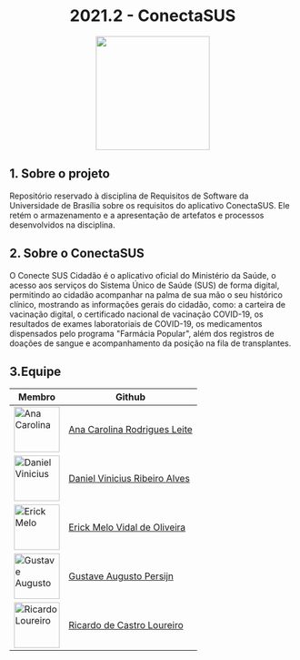 <h1> <center> 2021.2 - ConectaSUS </center> </h1>

<p align="center">
  <img width="200" src="https://user-images.githubusercontent.com/49570180/152342175-84f56765-ec70-47c2-a16a-437b8a9f3ae8.png">
</p>


## 1. Sobre o projeto
Repositório reservado à disciplina de Requisitos de Software da Universidade de Brasília sobre os requisitos do aplicativo ConectaSUS. Ele retém o armazenamento e a apresentação de artefatos e processos desenvolvidos na disciplina.


## 2. Sobre o ConectaSUS
O Conecte SUS Cidadão é o aplicativo oficial do Ministério da Saúde, o acesso aos serviços do Sistema Único de Saúde (SUS) de forma digital, permitindo ao cidadão acompanhar na palma de sua mão o seu histórico clínico, mostrando as informações gerais do cidadão, como: a carteira de vacinação digital, o certificado nacional de vacinação COVID-19, os resultados de exames laboratoriais de COVID-19, os medicamentos dispensados pelo programa "Farmácia Popular", além dos registros de doações de sangue e acompanhamento da posição na fila de transplantes.


## 3.Equipe

|  Membro | Github  |
| ------- |-------- |
| <img src="https://avatars.githubusercontent.com/u/49570180?v=4" width="80" title="Ana Carolina"> | [Ana Carolina Rodrigues Leite](https://github.com/AnaCarolinaRodriguesLeite) |
| <img src="https://avatars.githubusercontent.com/u/52768341?v=4" width="80" title="Daniel Vinicius"> | [Daniel Vinicius Ribeiro Alves](https://github.com/DanielViniciusAlves) |
| <img src="https://avatars.githubusercontent.com/u/48844857?v=4" width="80" title="Erick Melo"> | [Erick Melo Vidal de Oliveira](https://github.com/ErickMVdO)  |
| <img src="https://avatars.githubusercontent.com/u/56366957?v=4" width="80" title="Gustave Augusto"> | [Gustave Augusto Persijn](https://github.com/gpersijn)  |
| <img src="https://avatars.githubusercontent.com/u/83254747?v=4" width="80" title="Ricardo Loureiro"> | [Ricardo de Castro Loureiro](https://github.com/castroricardo1) |
